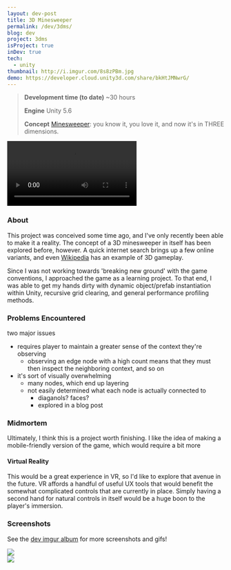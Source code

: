 ```yaml
---
layout: dev-post
title: 3D Minesweeper
permalink: /dev/3dms/
blog: dev
project: 3dms
isProject: true
inDev: true
tech:
  - unity
thumbnail: http://i.imgur.com/8s8zPBm.jpg
demo: https://developer.cloud.unity3d.com/share/bkHtJMNwrG/
---
```


>**Development time (to date)** ~30 hours
>
>**Engine** Unity 5.6
>
>**Concept** [Minesweeper](https://en.wikipedia.org/wiki/Minesweeper_(video_game)): you know it, you love it, and now it's in THREE dimensions.


<video src="https://i.imgur.com/8LyXkyo.mp4" loop controls autoPlay></video>


### About

This project was conceived some time ago, and I've only recently been able to make it a reality. The concept of a 3D minesweeper in itself has been explored before, however. A quick internet search brings up a few online variants, and even [Wikipedia](https://en.wikipedia.org/wiki/Minesweeper_(video_game)#/media/File:Cube_Minesweeper_3D.png) has an example of 3D gameplay.

Since I was not working towards 'breaking new ground' with the game conventions, I approached the game as a learning project. To that end, I was able to get my hands dirty with dynamic object/prefab instantiation within Unity, recursive grid clearing, and general performance profiling methods.

### Problems Encountered

two major issues

- requires player to maintain a greater sense of the context they're observing
	- observing an edge node with a high count means that they must then inspect the neighboring context, and so on
- it's sort of visually overwhelming
	- many nodes, which end up layering
	- not easily determined what each node is actually connected to
		- diaganols? faces?
		- explored in a blog post


### Midmortem

Ultimately, I think this is a project worth finishing. I like the idea of making a mobile-friendly version of the game, which would require a bit more

#### Virtual Reality

This would be a great experience in VR, so I'd like to explore that avenue in the future. VR affords a handful of useful UX tools that would benefit the somewhat complicated controls that are currently in place. Simply having a second hand for natural controls in itself would be a huge boon to the player's immersion.


### Screenshots

See the [dev imgur album](http://imgur.com/a/sq3tz) for more screenshots and gifs!

<div class="screenshots">
	<div><img src="http://i.imgur.com/8s8zPBm.jpg" /></div>
	<div><img src="http://i.imgur.com/yfxiiPx.jpg" /></div>
</div>
